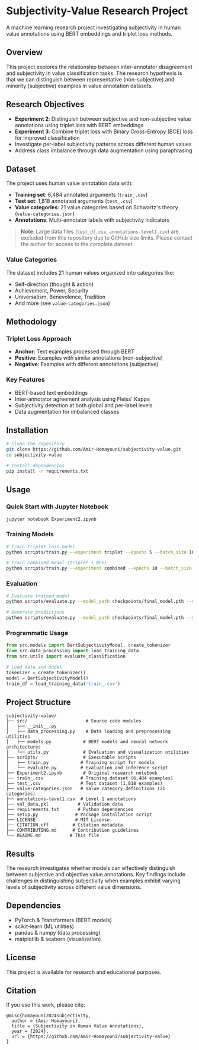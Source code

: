 # Subjectivity-Value Research Project

A machine learning research project investigating subjectivity in human value annotations using BERT embeddings and triplet loss methods.

## Overview

This project explores the relationship between inter-annotator disagreement and subjectivity in value classification tasks. The research hypothesis is that we can distinguish between representative (non-subjective) and minority (subjective) examples in value annotation datasets.

## Research Objectives

- **Experiment 2**: Distinguish between subjective and non-subjective value annotations using triplet loss with BERT embeddings
- **Experiment 3**: Combine triplet loss with Binary Cross-Entropy (BCE) loss for improved classification
- Investigate per-label subjectivity patterns across different human values
- Address class imbalance through data augmentation using paraphrasing

## Dataset

The project uses human value annotation data with:
- **Training set**: 6,484 annotated arguments (`train_.csv`)
- **Test set**: 1,818 annotated arguments (`test_.csv`) 
- **Value categories**: 21 value categories based on Schwartz's theory (`value-categories.json`)
- **Annotations**: Multi-annotator labels with subjectivity indicators

> **Note**: Large data files (`test_df.csv`, `annotations-level1.csv`) are excluded from this repository due to GitHub size limits. Please contact the author for access to the complete dataset.

### Value Categories
The dataset includes 21 human values organized into categories like:
- Self-direction (thought & action)
- Achievement, Power, Security
- Universalism, Benevolence, Tradition
- And more (see `value-categories.json`)

## Methodology

### Triplet Loss Approach
- **Anchor**: Text examples processed through BERT
- **Positive**: Examples with similar annotations (non-subjective)
- **Negative**: Examples with different annotations (subjective)

### Key Features
- BERT-based text embeddings
- Inter-annotator agreement analysis using Fleiss' Kappa
- Subjectivity detection at both global and per-label levels
- Data augmentation for imbalanced classes

## Installation

```bash
# Clone the repository
git clone https://github.com/Amir-Homayouni/subjectivity-value.git
cd subjectivity-value

# Install dependencies
pip install -r requirements.txt
```

## Usage

### Quick Start with Jupyter Notebook
```bash
jupyter notebook Experiment2.ipynb
```

### Training Models
```bash
# Train triplet loss model
python scripts/train.py --experiment triplet --epochs 5 --batch_size 16

# Train combined model (triplet + BCE)
python scripts/train.py --experiment combined --epochs 10 --batch_size 8
```

### Evaluation
```bash
# Evaluate trained model
python scripts/evaluate.py --model_path checkpoints/final_model.pth --model_type triplet --visualize

# Generate predictions
python scripts/evaluate.py --model_path checkpoints/final_model.pth --model_type triplet --output_dir results/
```

### Programmatic Usage
```python
from src.models import BertSubjectivityModel, create_tokenizer
from src.data_processing import load_training_data
from src.utils import evaluate_classification

# Load data and model
tokenizer = create_tokenizer()
model = BertSubjectivityModel()
train_df = load_training_data('train_.csv')
```

## Project Structure

```
subjectivity-value/
├── src/                      # Source code modules
│   ├── __init__.py
│   ├── data_processing.py    # Data loading and preprocessing utilities
│   ├── models.py            # BERT models and neural network architectures
│   └── utils.py             # Evaluation and visualization utilities
├── scripts/                 # Executable scripts
│   ├── train.py            # Training script for models
│   └── evaluate.py         # Evaluation and inference script
├── Experiment2.ipynb        # Original research notebook
├── train_.csv              # Training dataset (6,484 examples)
├── test_.csv               # Test dataset (1,818 examples)
├── value-categories.json   # Value category definitions (21 categories)
├── annotations-level1.csv  # Level 1 annotations
├── val_data.pkl           # Validation data
├── requirements.txt       # Python dependencies
├── setup.py              # Package installation script
├── LICENSE               # MIT License
├── CITATION.cff         # Citation metadata
├── CONTRIBUTING.md      # Contribution guidelines
└── README.md           # This file
```

## Results

The research investigates whether models can effectively distinguish between subjective and objective value annotations. Key findings include challenges in distinguishing subjectivity when examples exhibit varying levels of subjectivity across different value dimensions.

## Dependencies

- PyTorch & Transformers (BERT models)
- scikit-learn (ML utilities)
- pandas & numpy (data processing)
- matplotlib & seaborn (visualization)

## License

This project is available for research and educational purposes.

## Citation

If you use this work, please cite:
```
@misc{homayouni2024subjectivity,
  author = {Amir Homayouni},
  title = {Subjectivity in Human Value Annotations},
  year = {2024},
  url = {https://github.com/Amir-Homayouni/subjectivity-value}
}
``` 